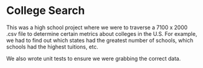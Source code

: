 # College Search
This was a high school project where we were to traverse a 7100 x 2000 .csv file to determine certain metrics about colleges in the U.S. For example, we had to find out which states had the greatest number of schools, which schools had the highest tuitions, etc.

We also wrote unit tests to ensure we were grabbing the correct data.
